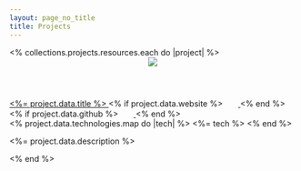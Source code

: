 ```yaml
---
layout: page_no_title
title: Projects
---
```


<div class="grid-container">
  <% collections.projects.resources.each do |project| %>
    <article class="project-article">
      <header>
        <a href="<%= project.relative_url %>">
          <img src="<%= project.data.image %>">
        </a>
      </header>
      <footer>
        <div class="title-container">
          <a class="project-title" href="<%= project.relative_url %>">
            <%= project.data.title %>
          </a>
          <% if project.data.website %>
            <a href="<%= project.data.website %>">
              <img src="/images/common/link.svg" style="width:15px;margin:0 0 3px 8px;" />
            </a>
          <% end %>
          <% if project.data.github %>
            <a href="<%= project.data.github %>">
              <img src="/images/contacts/github.svg" style="width:15px;margin:0 0 3px 8px;" />
            </a>
          <% end %>
        </div>
        <% project.data.technologies.map do |tech| %>
          <span class="tag"><%= tech %></span>
        <% end %>
        <p><%= project.data.description %></p>
      </footer>
    </article>
  <% end %>
</div>

